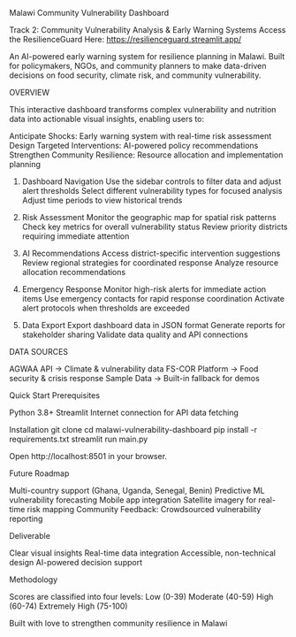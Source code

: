 Malawi Community Vulnerability Dashboard

Track 2: Community Vulnerability Analysis & Early Warning Systems
Access the ResilienceGuard Here: https://resilienceguard.streamlit.app/

An AI-powered early warning system for resilience planning in Malawi.
Built for policymakers, NGOs, and community planners to make data-driven decisions on food security, climate risk, and community vulnerability.

OVERVIEW

This interactive dashboard transforms complex vulnerability and nutrition data into actionable visual insights, enabling users to:

Anticipate Shocks: Early warning system with real-time risk assessment
Design Targeted Interventions: AI-powered policy recommendations
Strengthen Community Resilience: Resource allocation and implementation planning


1. Dashboard Navigation
Use the sidebar controls to filter data and adjust alert thresholds
Select different vulnerability types for focused analysis
Adjust time periods to view historical trends

2. Risk Assessment
Monitor the geographic map for spatial risk patterns
Check key metrics for overall vulnerability status
Review priority districts requiring immediate attention

3. AI Recommendations
Access district-specific intervention suggestions
Review regional strategies for coordinated response
 Analyze resource allocation recommendations

4. Emergency Response
 Monitor high-risk alerts for immediate action items
Use emergency contacts for rapid response coordination
Activate alert protocols when thresholds are exceeded

5. Data Export
Export dashboard data in JSON format
Generate reports for stakeholder sharing
Validate data quality and API connections


DATA SOURCES

AGWAA API → Climate & vulnerability data
FS-COR Platform → Food security & crisis response
Sample Data → Built-in fallback for demos


Quick Start
Prerequisites

Python 3.8+
Streamlit
Internet connection for API data fetching

Installation
git clone 
cd malawi-vulnerability-dashboard
pip install -r requirements.txt
streamlit run main.py

Open http://localhost:8501 in your browser.


Future Roadmap

Multi-country support (Ghana, Uganda, Senegal, Benin)
Predictive ML vulnerability forecasting
Mobile app integration
Satellite imagery for real-time risk mapping
Community Feedback: Crowdsourced vulnerability reporting


Deliverable

Clear visual insights
Real-time data integration
Accessible, non-technical design
AI-powered decision support


Methodology

Scores are classified into four levels:
Low (0-39)
Moderate (40-59)
High (60-74)
Extremely High (75-100)


Built with love to strengthen community resilience in Malawi
